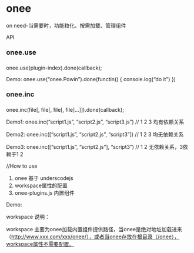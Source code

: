 onee
====

on need-当需要时，功能粒化、按需加载、管理组件

API

<p style="line-height:30px; font-size:18px"><strong>onee.use</strong></p>
onee.use(plugin-index).done(callback);

Demo:
onee.use(“onee.Powin”).done(functin() {
	console.log(“do it”)
})

<p style="line-height:30px; font-size:18px"><strong>onee.inc</strong></p>
onee.inc(file[, file[, file[, file]...]]).done(callback);

Demo1:
onee.inc(“script1.js”, “script2.js”, “script3.js”) // 1 2 3 均有依赖关系

Demo2:
onee.inc([“script1.js”, “script2.js”, “script3”]) // 1 2 3 均无依赖关系

Demo3:
onee.inc([“script1.js”, “script2.js”], “script3”) //  1 2 无依赖关系，3依赖于1 2

//How to use

1. onee 基于 underscodejs
2. workspace属性的配置
3. onee-plugins.js 内置组件

Demo:
<script src="/onee/Base/Underscode/underscodejs.min.js"></script>
<script src="/onee/Base/onee.js" workspace=""></script>
<script src="/onee/Base/onee-plugins.js"></script>

workspace 说明：

workspace 主要为onee加载内置组件提供路径，当onee是绝对地址加载进来（http://www.xxx.com/xxx/onee/），或者当onee存放在根目录（/onee），workspace属性不需要配置。
